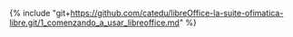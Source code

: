 {% include "git+https://github.com/catedu/libreOffice-la-suite-ofimatica-libre.git/1_comenzando_a_usar_libreoffice.md" %}